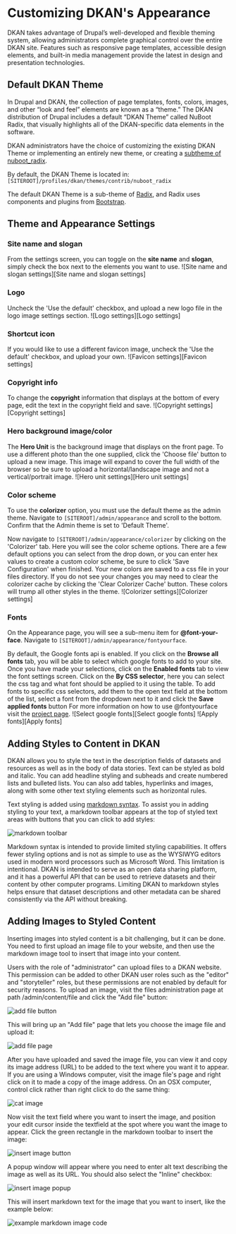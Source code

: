 # Customizing DKAN's Appearance

DKAN takes advantage of Drupal’s well-developed and flexible theming system,
allowing administrators complete graphical control over the entire DKAN site.
Features such as responsive page templates, accessible design elements, and
built-in media management provide the latest in design and presentation
technologies.

## Default DKAN Theme

In Drupal and DKAN, the collection of page templates, fonts, colors, images,
and other “look and feel” elements are known as a “theme.” The DKAN
distribution of Drupal includes a default “DKAN Theme” called NuBoot Radix, that visually
highlights all of the DKAN-specific data elements in the software.

DKAN administrators have the choice of customizing the existing DKAN Theme or
implementing an entirely new theme, or creating a [subtheme of nuboot_radix](dkan-documentation/dkan-developers-guide/creating-sub-theme-dkan).

By default, the DKAN Theme is located in: `[SITEROOT]/profiles/dkan/themes/contrib/nuboot_radix`

The default DKAN Theme is a sub-theme of [Radix](https://www.drupal.org/project/radix),  and Radix uses components and plugins from [Bootstrap](https://www.drupal.org/project/bootstrap).

## Theme and Appearance Settings

### Site name and slogan
From the settings screen, you can toggle on the **site name** and **slogan**, simply check the box next to the elements you want to use.
![Site name and slogan settings][Site name and slogan settings]

### Logo
Uncheck the 'Use the default' checkbox, and upload a new logo file in the logo image settings section.
![Logo settings][Logo settings]

### Shortcut icon
If you would like to use a different favicon image, uncheck the 'Use the default' checkbox, and upload your own.
![Favicon settings][Favicon settings]

### Copyright info
To change the **copyright** information that displays at the bottom of every page, edit the text in the copyright field and save.
![Copyright settings][Copyright settings]

### Hero background image/color
The **Hero Unit** is the background image that displays on the front page. To use a different photo than the one supplied, click the 'Choose file' button to upload a new image. This image will expand to cover the full width of the browser so be sure to upload a horizontal/landscape image and not a vertical/portrait image.
![Hero unit settings][Hero unit settings]

### Color scheme
To use the **colorizer** option, you must use the default theme as the admin theme. Navigate to `[SITEROOT]/admin/appearance` and scroll to the bottom. Confirm that the Admin theme is set to 'Default Theme'.

Now navigate to `[SITEROOT]/admin/appearance/colorizer` by clicking on the 'Colorizer' tab. Here you will see the color scheme options. There are a few default options you can select from the drop down, or you can enter hex values to create a custom color scheme, be sure to click 'Save Configuration' when finished. Your new colors are saved to a css file in your files directory. If you do not see your changes you may need to clear the colorizer cache by clicking the 'Clear Colorizer Cache' button. These colors will trump all other styles in the theme.
![Colorizer settings][Colorizer settings]

### Fonts
On the Appearance page, you will see a sub-menu item for **@font-your-face**. Navigate to `[SITEROOT]/admin/appearance/fontyourface`.

By default, the Google fonts api is enabled. If you click on the **Browse all fonts** tab, you will be able to select which google fonts to add to your site. Once you have made your selections, click on the **Enabled fonts** tab to view the font settings screen. Click on the **By CSS selector**, here you can select the css tag and what font should be applied to it using the table. To add fonts to specific css selectors, add them to the open text field at the bottom of the list, select a font from the dropdown next to it and click the **Save applied fonts** button
For more information on how to use @fontyourface visit the [project page](https://www.drupal.org/project/fontyourface).
![Select google fonts][Select google fonts]
![Apply fonts][Apply fonts]

## Adding Styles to Content in DKAN

DKAN allows you to style the text in the description fields of datasets and resources as well as in the body of data stories. Text can be styled as bold and italic. You can add headline styling and subheads and create numbered lists and bulleted lists. You can also add tables, hyperlinks and images, along with some other text styling elements such as horizontal rules.

Text styling is added using [markdown syntax](http://daringfireball.net/projects/markdown/syntax). To assist you in adding styling to your text, a markdown toolbar appears at the top of styled text areas with buttons that you can click to add styles:

![markdown toolbar](http://docs.getdkan.com/sites/default/files/add%20file.png)

Markdown syntax is intended to provide limited styling capabilities. It offers fewer styling options and is not as simple to use as the WYSIWYG editors used in modern word processors such as Microsoft Word. This limitation is intentional. DKAN is intended to serve as an open data sharing platform, and it has a powerful API that can be used to retrieve datasets and their content by other computer programs. Limiting DKAN to markdown styles helps ensure that dataset descriptions and other metadata can be shared consistently via the API without breaking.

## Adding Images to Styled Content 

Inserting images into styled content is a bit challenging, but it can be done. You need to first upload an image file to your website, and then use the markdown image tool to insert that image into your content.

Users with the role of "administrator" can upload files to a DKAN website. This permission can be added to other DKAN user roles such as the "editor" and "storyteller" roles, but these permissions are not enabled by default for security reasons. To upload an image, visit the files administration page at path /admin/content/file and click the "Add file" button:

![add file button](http://docs.getdkan.com/sites/default/files/add%20file.png)

This will bring up an "Add file" page that lets you choose the image file and upload it:

![add file page](http://docs.getdkan.com/sites/default/files/add%20file2.png)

After you have uploaded and saved the image file, you can view it and copy its image address (URL) to be added to the text where you want it to appear. If you are using a Windows computer, visit the image file's page and right click on it to made a copy of the image address. On an OSX computer, control click rather than right click to do the same thing:

![cat image](http://docs.getdkan.com/sites/default/files/cat%20pic.png)

Now visit the text field where you want to insert the image, and position your edit cursor inside the textfield at the spot where you want the image to appear. Click the green rectangle in the markdown toolbar to insert the image:


![insert image button](http://docs.getdkan.com/sites/default/files/green%20rectangle.png)

A popup window will appear where you need to enter alt text describing the image as well as its URL. You should also select the "Inline" checkbox:


![insert image popup](http://docs.getdkan.com/sites/default/files/popup%20window.png)

This will insert markdown text for the image that you want to insert, like the example below:

![example markdown image code](http://docs.getdkan.com/sites/default/files/markup%20code.png)
